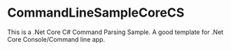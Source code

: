 # CommandLineSampleCoreCS
This is a .Net Core C# Command Parsing Sample. A good template for .Net Core Console/Command line app.
